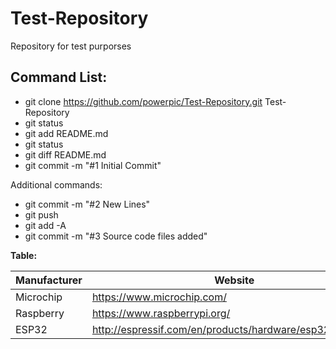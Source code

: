 # Test-Repository
Repository for test purporses

## Command List:

- git clone https://github.com/powerpic/Test-Repository.git Test-Repository
- git status
- git add README.md
- git status
- git diff README.md
- git commit -m "#1 Initial Commit"

Additional commands:
- git commit -m "#2 New Lines"
- git push
- git add -A
- git commit -m "#3 Source code files added"


**Table:**

| Manufacturer | Website |
| ------ | ------ |
| Microchip | <https://www.microchip.com/> |
| Raspberry  | <https://www.raspberrypi.org/> |
| ESP32     | <http://espressif.com/en/products/hardware/esp32/overview> |

